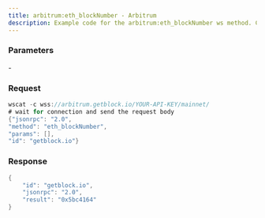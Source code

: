 ```yaml
---
title: arbitrum:eth_blockNumber - Arbitrum
description: Example code for the arbitrum:eth_blockNumber ws method. Сomplete guide on how to use arbitrum:eth_blockNumber ws in GetBlock.io Web3 documentation.
---
```


### Parameters


\-

### Request

``` java
wscat -c wss://arbitrum.getblock.io/YOUR-API-KEY/mainnet/ 
# wait for connection and send the request body 
{"jsonrpc": "2.0",
"method": "eth_blockNumber",
"params": [],
"id": "getblock.io"}
```

###  Response

``` java
{
    "id": "getblock.io",
    "jsonrpc": "2.0",
    "result": "0x5bc4164"
}
```

